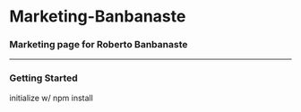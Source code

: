 # Marketing-Banbanaste

### Marketing page for Roberto Banbanaste


---

### Getting Started

initialize w/ npm install
